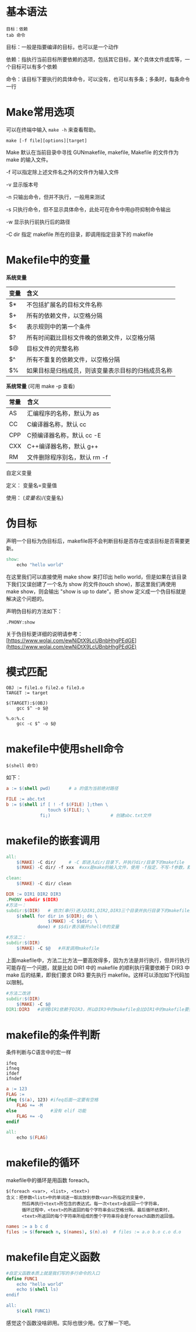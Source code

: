 # 基本语法
```
目标：依赖
tab 命令
```

目标：一般是指要编译的目标，也可以是一个动作

依赖：指执行当前目标所要依赖的选项，包括其它目标，某个具体文件或库等，一个目标可以有多个依赖

命令：该目标下要执行的具体命令，可以没有，也可以有多条；多条时，每条命令一行

# Make常用选项
可以在终端中输入 `make -h` 来查看帮助。

```
make [-f file][options][target]
```

Make 默认在当前目录中寻找 GUNmakefile, makefile, Makefile 的文件作为 make 的输入文件。

-f 可以指定除上述文件名之外的文件作为输入文件

-v 显示版本号

-n 只输出命令，但并不执行，一般用来测试

-s 只执行命令，但不显示具体命令，此处可在命令中用@符抑制命令输出

-w 显示执行前执行后的路径

-C dir 指定 makefile 所在的目录，即调用指定目录下的 makefile

# Makefile中的变量
**系统变量**

|变量|含义
|:--|:--
$*|不包括扩展名的目标文件名称
$+|所有的依赖文件，以空格分隔
$<|表示规则中的第一个条件
$?|所有时间戳比目标文件晚的依赖文件，以空格分隔
$@|目标文件的完整名称
$^|所有不重复的依赖文件，以空格分隔
$\%|如果目标是归档成员，则该变量表示目标的归档成员名称

**系统常量** (可用 make -p 查看)

|常量|含义
|:--|:--
AS|汇编程序的名称，默认为 as
CC|C编译器名称，默认 cc
CPP|C预编译器名称，默认 cc -E
CXX|C++编译器名称，默认 g++
RM|文件删除程序别名，默认 rm -f

自定义变量

定义： 变量名=变量值

使用： $(变量名)/${变量名}

# 伪目标
声明一个目标为伪目标后，makefile将不会判断目标是否存在或该目标是否需要更新。

```makefile
show:
    echo "hello world"
```

在这里我们可以直接使用 make show 来打印出 hello world，但是如果在该目录下我们又误创建了一个名为 show 的文件(touch show)，那这里我们再使用 make show，则会输出 "show is up to date"。把 show 定义成一个伪目标就是解决这个问题的。

声明伪目标的方法如下：

```
.PHONY:show
```

关于伪目标更详细的说明请参考：[https://www.wolai.com/ewNiDtX9LcUBnbHhgPEdGE](https://www.wolai.com/ewNiDtX9LcUBnbHhgPEdGE)

# 模式匹配
```
OBJ := file1.o file2.o file3.o
TARGET := target

$(TARGET):$(OBJ)
    gcc $^ -o $@

%.o:%.c
    gcc -c $^ -o $@
```

# makefile中使用shell命令
```
$(shell 命令)
```
如下：

```makefile
a := $(shell pwd)       # a 的值为当前绝对路径

FILE := abc.txt
b := $(shell if [ ! -f $(FILE) ];then \
                touch $(FILE); \
             fi;)                       # 创建abc.txt文件
```

# makefile的嵌套调用
```makefile
all:
    $(MAKE) -C dir/     # -C 即进入dir/目录下，并执行dir/目录下的makefile
    $(MAKE) -C dir/ -f xxx  #xxx是make的输入文件，使用 -f指定，不写-f参数，默认找Makefile文件

clean:
    $(MAKE) -C dir/ clean
```

```makefile
DIR := DIR1 DIR2 DIR3
.PHONY subdir $(DIR)
#方法一：
subdir:$(DIR)   # 依次(串行)进入DIR1,DIR2,DIR3三个目录并执行目录下的makefile文件         
    $(shell for dir in $(DIR); do \
                $(MAKE) -C $$dir; \
            done) # $$dir表示展开shell中的变量

#方法二：
subdir:$(DIR)
    $(MAKE) -C $@   #并发调用makefile
```

上面makefile中，方法二比方法一要高效得多，因为方法是并行执行，但并行执行可能存在一个问题，就是比如 DIR1 中的 makefile 的顺利执行需要依赖于 DIR3 中 make 后的结果，即我们要求 DIR3 要先执行 makefile。这样可以添加如下代码加以限制。

```makefile
#方法二改进
subdir:$(DIR)
    $(MAKE) -C $@
DIR1:DIR3   #说明DIR1依赖于DIR3，所以DIR3中的makefile会比DIR1中的makefile要先执行
```

# makefile的条件判断
条件判断与C语言中的宏一样

```
ifeq
ifneq
ifdef
ifndef
```

```makefile
a := 123
FLAG :=
ifeq ($(a), 123) #ifeq后面一定要有空格
    FLAG += -M
else             #没有 elif 功能
    FLAG += -Q
endif

all:
    echo $(FLAG)
```

# makefile的循环
makefile中的循环是用函数 foreach。

```
$(foreach <var>, <list>, <text>)
含义：把参数<list>中的单词逐一取出放到参数<var>所指定的变量中，
      然后再执行<text>所包含的表达式。每一次<text>会返回一个字符串，
      循环过程中，<text>的所返回的每个字符串会以空格分隔，最后循环结束时，
      <text>所返回的每个字符串所组成的整个字符串将会是foreach函数的返回值。
```

```makefile
names := a b c d
files := $(foreach n, $(names), $(n).o)  # files := a.o b.o c.o d.o
```

# makefile自定义函数
```makefile
#自定义函数本质上就是我们写的多行命令的入口
define FUNC1
    echo "hello world"
    echo $(shell ls)
endif

all:
    $(call FUNC1)
```

感觉这个函数没啥卵用。实际也很少用。仅了解一下吧。



